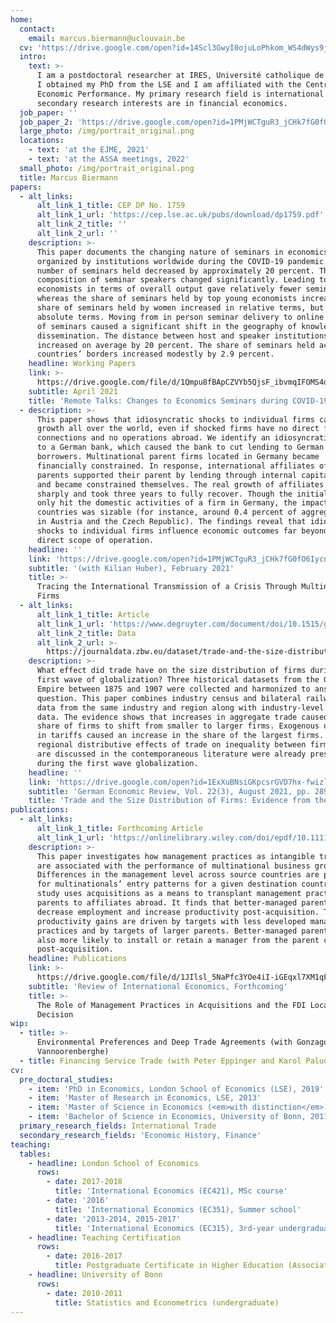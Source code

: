 ```yaml
---
home:
  contact:
    email: marcus.biermann@uclouvain.be
  cv: 'https://drive.google.com/open?id=14Scl3GwyI0ojuLoPhkom_WS4dWys9jGE'
  intro:
    text: >-
      I am a postdoctoral researcher at IRES, Université catholique de Louvain.
      I obtained my PhD from the LSE and I am affiliated with the Centre for
      Economic Performance. My primary research field is international trade. My
      secondary research interests are in financial economics.
  job_paper: ''
  job_paper_2: 'https://drive.google.com/open?id=1PMjWCTguR3_jCHk7fG0fO6IycnLCv9fc'
  large_photo: /img/portrait_original.png
  locations:
    - text: 'at the EJME, 2021'
    - text: 'at the ASSA meetings, 2022'
  small_photo: /img/portrait_original.png
  title: Marcus Biermann
papers:
  - alt_links:
      alt_link_1_title: CEP DP No. 1759
      alt_link_1_url: 'https://cep.lse.ac.uk/pubs/download/dp1759.pdf'
      alt_link_2_title: ''
      alt_link_2_url: ''
    description: >-
      This paper documents the changing nature of seminars in economics
      organized by institutions worldwide during the COVID-19 pandemic. The
      number of seminars held decreased by approximately 20 percent. The
      composition of seminar speakers changed significantly. Leading top
      economists in terms of overall output gave relatively fewer seminars,
      whereas the share of seminars held by top young economists increased. The
      share of seminars held by women increased in relative terms, but not in
      absolute terms. Moving from in person seminar delivery to online delivery
      of seminars caused a significant shift in the geography of knowledge
      dissemination. The distance between host and speaker institutions
      increased on average by 20 percent. The share of seminars held across
      countries’ borders increased modestly by 2.9 percent.
    headline: Working Papers
    link: >-
      https://drive.google.com/file/d/1Qmpu8fBApCZVYb5QjsF_ibvmqIFOMS4d/view?usp=sharing
    subtitle: April 2021
    title: 'Remote Talks: Changes to Economics Seminars during COVID-19'
  - description: >-
      This paper shows that idiosyncratic shocks to individual firms can affect
      growth all over the world, even if shocked firms have no direct foreign
      connections and no operations abroad. We identify an idiosyncratic shock
      to a German bank, which caused the bank to cut lending to German
      borrowers. Multinational parent firms located in Germany became
      financially constrained. In response, international affiliates of affected
      parents supported their parent by lending through internal capital markets
      and became constrained themselves. The real growth of affiliates fell
      sharply and took three years to fully recover. Though the initial shock
      only hit the domestic activities of a firm in Germany, the impact in other
      countries was sizable (for instance, around 0.4 percent of aggregate sales
      in Austria and the Czech Republic). The findings reveal that idiosyncratic
      shocks to individual firms influence economic outcomes far beyond firms’
      direct scope of operation.
    headline: ''
    link: 'https://drive.google.com/open?id=1PMjWCTguR3_jCHk7fG0fO6IycnLCv9fc'
    subtitle: '(with Kilian Huber), February 2021'
    title: >-
      Tracing the International Transmission of a Crisis Through Multinational
      Firms
  - alt_links:
      alt_link_1_title: Article
      alt_link_1_url: 'https://www.degruyter.com/document/doi/10.1515/ger-2020-0048/html'
      alt_link_2_title: Data
      alt_link_2_url: >-
        https://journaldata.zbw.eu/dataset/trade-and-the-size-distribution-of-firms-evidence-from-the-german-empire
    description: >-
      What effect did trade have on the size distribution of firms during the
      first wave of globalization? Three historical datasets from the German
      Empire between 1875 and 1907 were collected and harmonized to answer this
      question. This paper combines industry census and bilateral railway trade
      data from the same industry and region along with industry-level tariff
      data. The evidence shows that increases in aggregate trade caused the
      share of firms to shift from smaller to larger firms. Exogenous decreases
      in tariffs caused an increase in the share of the largest firms. The
      regional distributive effects of trade on inequality between firms that
      are discussed in the contemporaneous literature were already present
      during the first wave globalization.
    headline: ''
    link: 'https://drive.google.com/open?id=1ExXuBNsiGKpcsrGVD7hx-fwizl5VKYHw'
    subtitle: 'German Economic Review, Vol. 22(3), August 2021, pp. 289-322.'
    title: 'Trade and the Size Distribution of Firms: Evidence from the German Empire '
publications:
  - alt_links:
      alt_link_1_title: Forthcoming Article
      alt_link_1_url: 'https://onlinelibrary.wiley.com/doi/epdf/10.1111/roie.12561'
    description: >-
      This paper investigates how management practices as intangible transfers
      are associated with the performance of multinational business groups.
      Differences in the management level across source countries are predictive
      for multinationals’ entry patterns for a given destination country. This
      study uses acquisitions as a means to transplant management practices from
      parents to affiliates abroad. It finds that better-managed parents
      decrease employment and increase productivity post-acquisition. The
      productivity gains are driven by targets with less developed management
      practices and by targets of larger parents. Better-managed parents are
      also more likely to install or retain a manager from the parent country
      post-acquisition.
    headline: Publications
    link: >-
      https://drive.google.com/file/d/1JIlsl_5NaPfc3YOe4iI-iGEqxl7XM1qF/view?usp=sharing
    subtitle: 'Review of International Economics, Forthcoming'
    title: >-
      The Role of Management Practices in Acquisitions and the FDI Location
      Decision
wip:
  - title: >-
      Environmental Preferences and Deep Trade Agreements (with Gonzague
      Vannoorenberghe)
  - title: Financing Service Trade (with Peter Eppinger and Karol Paludkiewicz)
cv:
  pre_doctoral_studies:
    - item: 'PhD in Economics, London School of Economics (LSE), 2019'
    - item: 'Master of Research in Economics, LSE, 2013'
    - item: 'Master of Science in Economics (<em>with distinction</em>), LSE, 2012'
    - item: 'Bachelor of Science in Economics, University of Bonn, 2011'
  primary_research_fields: International Trade
  secondary_research_fields: 'Economic History, Finance'
teaching:
  tables:
    - headline: London School of Economics
      rows:
        - date: 2017-2018
          title: 'International Economics (EC421), MSc course'
        - date: '2016'
          title: 'International Economics (EC351), Summer school'
        - date: '2013-2014, 2015-2017'
          title: 'International Economics (EC315), 3rd-year undergraduate level'
    - headline: Teaching Certification
      rows:
        - date: 2016-2017
          title: Postgraduate Certificate in Higher Education (Associate Level)
    - headline: University of Bonn
      rows:
        - date: 2010-2011
          title: Statistics and Econometrics (undergraduate)
---
```


